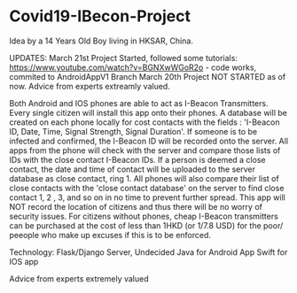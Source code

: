# Covid19-IBecon-Project
Idea by a 14 Years Old Boy living in HKSAR, China. 

UPDATES:
March 21st Project Started, followed some tutorials: https://www.youtube.com/watch?v=BGNXwWGoR2o - code works, commited to AndroidAppV1 Branch
March 20th Project NOT STARTED as of now. Advice from experts extreamly valued. 

Both Android and IOS phones are able to act as I-Beacon Transmitters. Every single citizen will install this app onto their phones. A database will be created on each phone locally for cost contacts with the fields : 'I-Beacon ID, Date, Time, Signal Strength, Signal Duration'. If someone is to be infected and confirmed, the I-Beacon ID will be recorded onto the server. All apps from the phone will check with the server and compare those lists of IDs with the close contact I-Beacon IDs. If a person is deemed a close contact, the date and time of contact will be uploaded to the server database as close contact, ring 1. All phones will also compare their list of close contacts with the 'close contact database' on the server to find close contact 1, 2 , 3, and so on in no time to prevent further spread. This app will NOT record the location of citizens and thus there will be no worry of security issues. For citizens without phones, cheap I-Beacon transmitters can be purchased at the cost of less than 1HKD (or 1/7.8 USD) for the poor/ peeople who make up excuses if this is to be enforced.

Technology:
Flask/Django Server, Undecided
Java for Android App
Swift for IOS app

Advice from experts extremely valued

